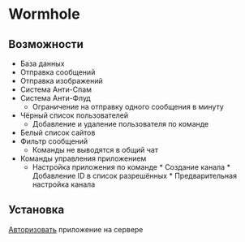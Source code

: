 # Wormhole

## Возможности

* База данных
* Отправка сообщений
* Отправка изображений
* Система Анти-Спам
* Система Анти-Флуд
    * Ограничение на отправку одного сообщения в минуту
* Чёрный список пользователей
    * Добавление и удаление пользователя по команде
* Белый список сайтов
* Фильтр сообщений
    * Команды не выводятся в общий чат
* Команды управления приложением
    * Настройка приложения по команде
          * Создание канала
                * Добавление ID в список разрешённых 
                * Предварительная настройка канала


## Установка

[Авторизовать](https://discordapp.com/oauth2/authorize?&client_id=826410895634333718&scope=bot&permissions=0) приложение на сервере
